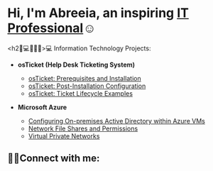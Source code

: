 
<h1>Hi, I'm Abreeia, an inspiring <a href="https://linkedin.com/in/Josh">IT Professional</a>☺</h1>

<h2🏽‍💻👩🏽‍💻>💻 Information Technology Projects:</h2>

- <b>osTicket (Help Desk Ticketing System)</b>
  - [osTicket: Prerequisites and Installation](https://github.com/Abreeia/osticket-prereqs)
  - [osTicket: Post-Installation Configuration](https://github.com/Abreeia/post-install-config)
  - [osTicket: Ticket Lifecycle Examples](https://github.com/Abreeia/ticket-lifecycle)
- <b>Microsoft Azure</b>
  
  - [Configuring On-premises Active Directory within Azure VMs](https://github.com/Abreeia/configure-ad)
  - [Network File Shares and Permissions](https://github.com/Abreeia/network-file-share)
  - [Virtual Private Networks](https://github.com/Abreeia/vpn-discover)


<h2>🤳🏽Connect with me:</h2>

[linkedin]: https://linkedin.com/in/Josh
